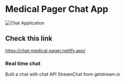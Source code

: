# Medical Pager Chat App

![Chat Application](https://i.ibb.co/487BQ43/cha-medical-capture.png)

## Check this link
https://chat-medical-pager.netlify.app/

### Real time chat

Built a chat with chat API StreamChat from getstream.io

